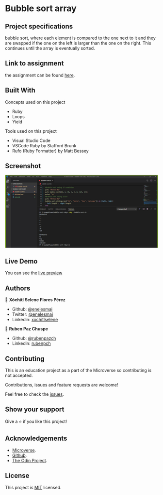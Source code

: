 # Bubble sort array

## Project specifications

bubble sort, where each element is compared to the one next to it and they are swapped if the one on the left is larger than the one on the right. This continues until the array is eventually sorted. 


## Link to assignment

the assignment can be found  [here](https://www.theodinproject.com/courses/ruby-programming/lessons/advanced-building-blocks).

## Built With

Concepts used on this project

- Ruby
- Loops
- Yield

Tools used on this project

- Visual Studio Code
- VSCode Ruby by Stafford Brunk
- Rufo (Ruby Formatter) by Matt Bessey


## Screenshot

![screenshot](./img/screnshot-site.jpg)

## Live Demo

You can see the [live preview](https://compassionate-nightingale-93193a.netlify.com/)


## Authors

👤 **Xóchitl Selene Flores Pérez**

- Github: [@enelesmai](https://github.com/enelesmai)
- Twitter: [@enelesmai](https://twitter.com/enelesmai)
- Linkedin: [xochitlselene](https://linkedin.com/in/xochitlselene)

👤 **Ruben Paz Chuspe**

- Github: [@rubenpazch](https://github.com/rubenpazch)
- Linkedin: [rubenpch](https://www.linkedin.com/in/rubenpch/)


## Contributing

This is an education project as a part of the Microverse so contributing is not accepted. 

Contributions, issues and feature requests are welcome!

Feel free to check the [issues](https://github.com/rubenpazch/capstone-conference-page/issues).

## Show your support

Give a ⭐️ if you like this project!

## Acknowledgements

+ [Microverse](https://www.microverse.org/).
+ [Github](http://github.com/).
+ [The Odin Project](theodinproject.com/).

## License

This project is [MIT](lic.url) licensed.

